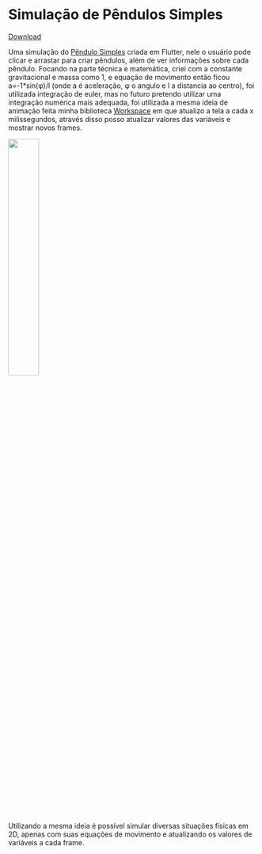 # Simulação de Pêndulos Simples

[Download](https://github.com/underfilho/pendulum_mobile/raw/main/app-release.apk)

Uma simulação do [Pêndulo Simples](https://en.wikipedia.org/wiki/Pendulum_(mathematics)) criada em Flutter, nele o usuário pode clicar e arrastar para criar pêndulos, além de ver informações sobre cada pêndulo. Focando na parte técnica e matemática, criei com a constante gravitacional e massa como 1, e equação de movimento então ficou a=-1*sin(φ)/l (onde a é aceleração, φ o angulo e l a distancia ao centro), foi utilizada integração de euler, mas no futuro pretendo utilizar uma integração numérica mais adequada, foi utilizada a mesma ideia de animação feita minha biblioteca [Workspace](https://github.com/underfilho/Workspace) em que atualizo a tela a cada x milissegundos, através disso posso atualizar valores das variáveis e mostrar novos frames.

<img src="https://user-images.githubusercontent.com/31104317/129486996-2da71924-b35f-471d-9078-1b36873129bd.gif" width="35%" height="35%"/>

Utilizando a mesma ideia é possível simular diversas situações físicas em 2D, apenas com suas equações de movimento e atualizando os valores de variáveis a cada frame.
